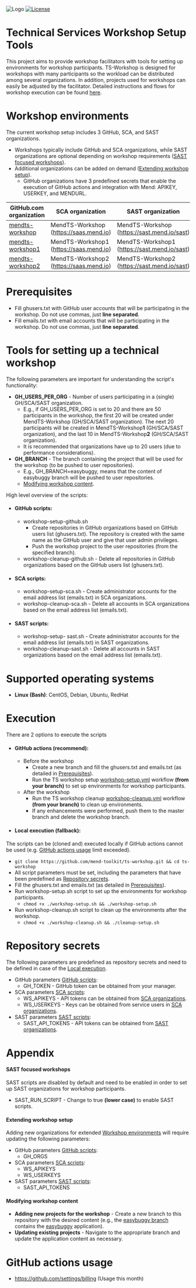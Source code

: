 ![Logo](https://resources.mend.io/mend-sig/logo/mend-dark-logo-horizontal.png)
[![License](https://img.shields.io/badge/License-Apache%202.0-yellowgreen.svg)](https://opensource.org/licenses/Apache-2.0)  
# Technical Services Workshop Setup Tools
This project aims to provide workshop facilitators with tools for setting up environments for workshop participants. TS-Workshop is designed for workshops with many participants so the workload can be distributed among several organizations.
In addition, projects used for workshops can easily be adjusted by the facilitator. Detailed instructions and flows for workshop execution can be found [here](https://whitesource.atlassian.net/wiki/spaces/TES/pages/2500984892/Customer+Workshops).

# Workshop environments
The current workshop setup includes 3 GitHub, SCA, and SAST organizations.
- Workshops typically include GitHub and SCA organizations, while SAST organizations are optional depending on workshop requirements ([SAST focused workshops](#sast-focused-workshops)).
- Additional organizations can be added on demand ([Extending workshop setup](#extending-workshop-setup)).
  - GitHub organizations have 3 predefined secrets that enable the execution of GitHub actions and integration with Mend: APIKEY, USERKEY, and MENDURL.

| GitHub.com organization  | SCA organization | SAST organization |
| --- | --- | --- |
| [mendts-workshop](https://github.com/mendts-workshop) | MendTS-Workshop (https://saas.mend.io) | MendTS-Workshop (https://sast.mend.io/sast) |
| [mendts-workshop1](https://github.com/mendts-workshop1) | MendTS-Workshop1 (https://saas.mend.io) | MendTS-Workshop1 (https://sast.mend.io/sast) |
| [mendts-workshop2](https://github.com/mendts-workshop2) | MendTS-Workshop2 (https://saas.mend.io) | MendTS-Workshop2 (https://sast.mend.io/sast) |

# Prerequisites
-	Fill ghusers.txt with GitHub user accounts that will be participating in the workshop. Do not use commas, just **line separated**.
-	Fill emails.txt with email accounts that will be participating in the workshop. Do not use commas, just **line separated**.

# Tools for setting up a technical workshop
The following parameters are important for understanding the script's functionality:
- **GH_USERS_PER_ORG** - Number of users participating in a (single) GH/SCA/SAST organization.
  - E.g., if GH_USERS_PER_ORG is set to 20 and there are 50 participants in the workshop, the first 20 will be created under MendTS-Workshop (GH/SCA/SAST organization). The next 20 participants will be created in MendTS-Workshop**1** (GH/SCA/SAST organization), and the last 10 in MendTS-Workshop**2** (GH/SCA/SAST organization).
  - It is recommended that organizations have up to 20 users (due to performance considerations).
- **GH_BRANCH** - The branch containing the project that will be used for the workshop (to be pushed to user repositories).
  - E.g., GH_BRANCH=easybuggy, means that the content of easybuggy branch will be pushed to user repositories.
  - [Modifying workshop content](#modifying-workshop-content).

High level overview of the scripts:
- #### GitHub scripts:
  - workshop-setup-github.sh
    - Create repositories in GitHub organizations based on GitHub users list (ghusers.txt). The repository is created with the same name as the GitHub user and give that user admin privileges.
    - Push the workshop project to the user repositories (from the specified branch).
  - workshop-cleanup-github.sh - Delete all repositories in GitHub organizations based on the GitHub users list (ghusers.txt).
- #### SCA scripts:
  - workshop-setup-sca.sh - Create administrator accounts for the email address list (emails.txt) in SCA organizations.
  - workshop-cleanup-sca.sh - Delete all accounts in SCA organizations based on the email address list (emails.txt).
- #### SAST scripts:
  - workshop-setup- sast.sh - Create administrator accounts for the email address list (emails.txt) in SAST organizations.
  - workshop-cleanup-sast.sh - Delete all accounts in SAST organizations based on the email address list (emails.txt).

# Supported operating systems
-	**Linux (Bash)**: CentOS, Debian, Ubuntu, RedHat

# Execution
There are 2 options to execute the scripts
- #### GitHub actions (recommend):
  - Before the workshop
    - Create a new branch and fill the ghusers.txt and emails.txt (as detailed in [Prerequisites](#prerequisites)).
    - Run the TS workshop setup [workshop-setup.yml](https://github.com/mend-toolkit/ts-workshop/actions/workflows/workshop-setup.yml) workflow **(from your branch)** to set up environments for workshop participants.
  - After the workshop
    - Run the TS workshop cleanup [workshop-cleanup.yml](https://github.com/mend-toolkit/ts-workshop/actions/workflows/workshop-cleanup.yml) workflow **(from your branch)** to clean up environments.
    - If any enhancements were performed, push them to the master branch and delete the workshop branch.
- #### Local execution (fallback):
The scripts can be (cloned and) executed locally if GitHub actions cannot be used (e.g. [GitHub actions usage](#github-actions-usage) limit exceeded).
  - ```git clone https://github.com/mend-toolkit/ts-workshop.git && cd ts-workshop```
  - All script parameters must be set, including the parameters that have been predefined as [Repository secrets](#repository-secrets).
  - Fill the ghusers.txt and emails.txt (as detailed in [Prerequisites](#prerequisites)).
  - Run workshop-setup.sh script to set up the environments for workshop participants.
    - ```chmod +x ./workshop-setup.sh && ./workshop-setup.sh```
  - Run workshop-cleanup.sh script to clean up the environments after the workshop.
    - ```chmod +x ./workshop-cleanup.sh && ./cleanup-setup.sh```

# Repository secrets
The following parameters are predefined as repository secrets and need to be defined in case of the [Local execution](#local-execution-fallback).
- GitHub parameters [GitHub scripts](#github-scripts):
  - GH_TOKEN - GitHub token can be obtained from your manager.
- SCA parameters [SCA scripts](#sca-scripts):
  - WS_APIKEYS - API tokens can be obtained from [SCA organizations](#workshop-environments).
  - WS_USERKEYS - Keys can be obtained from service users in [SCA organizations](#workshop-environments).
- SAST parameters [SAST scripts](#sast-scripts):
  - SAST_API_TOKENS - API tokens can be obtained from [SAST organizations](#workshop-environments).

# Appendix
#### SAST focused workshops
SAST scripts are disabled by default and need to be enabled in order to set up SAST organizations for workshop participants.
- SAST_RUN_SCRIPT - Change to true **(lower case)** to enable SAST scripts.
#### Extending workshop setup
Adding new organizations for extended [Workshop environments](#workshop-environments) will require updating the following parameters:
- GitHub parameters [GitHub scripts](#github-scripts):
  - GH_ORGS
- SCA parameters [SCA scripts](#sca-scripts):
  - WS_APIKEYS
  - WS_USERKEYS
- SAST parameters [SAST scripts](#sast-scripts):
  - SAST_API_TOKENS
#### Modifying workshop content
- **Adding new projects for the workshop** - Create a new branch to this repository with the desired content (e.g., the [easybuggy branch](/../../tree/easybuggy) contains the [easybuggy](https://github.com/k-tamura/easybuggy) application).
- **Updating existing projects** - Navigate to the appropriate branch and update the application content as necessary.

# GitHub actions usage
-	https://github.com/settings/billing (Usage this month)
